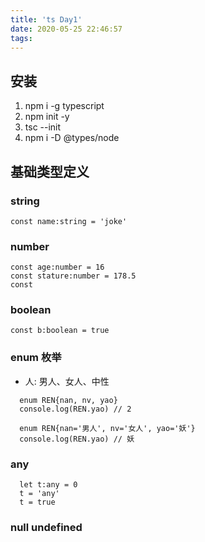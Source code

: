 ```yaml
---
title: 'ts Day1'
date: 2020-05-25 22:46:57
tags:
---
```


## 安装

1. npm i -g typescript
2. npm init -y
3. tsc --init
4. npm i -D @types/node

## 基础类型定义

### string
```
const name:string = 'joke'
```

### number
```
const age:number = 16
const stature:number = 178.5
const 
```

### boolean
```
const b:boolean = true
```

### enum 枚举
- 人: 男人、女人、中性
```
  enum REN{nan, nv, yao}
  console.log(REN.yao) // 2

  enum REN{nan='男人', nv='女人', yao='妖'}
  console.log(REN.yao) // 妖
```

### any
```
  let t:any = 0
  t = 'any'
  t = true
```

### null undefined


